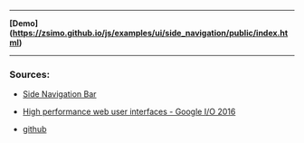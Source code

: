 -----

**[Demo] (https://zsimo.github.io/js/examples/ui/side_navigation/public/index.html)**

-----

### Sources: 
* [Side Navigation Bar](https://www.youtube.com/watch?annotation_id=annotation_3889855429&feature=iv&index=1&list=PLNYkxOF6rcIBz9ACEQRmO9Lw8PW7vn0lr&src_vid=thNyy5eYfbc&v=Mhnj3PiPnZw)

* [High performance web user interfaces - Google I/O 2016](https://www.youtube.com/watch?v=thNyy5eYfbc)

* [github](https://github.com/GoogleChrome/ui-element-samples/tree/gh-pages/side-nav)






